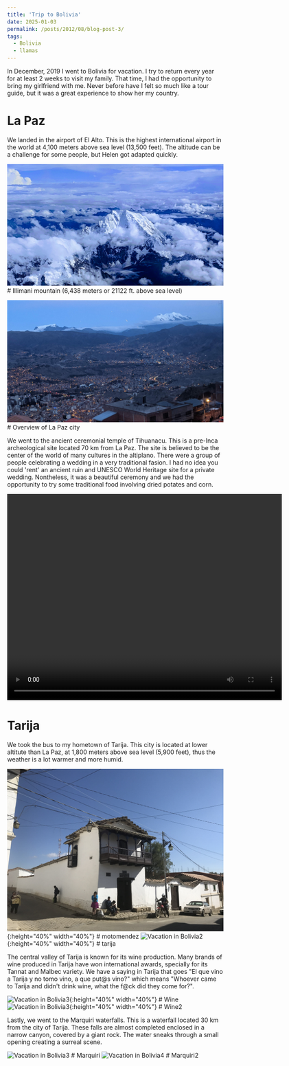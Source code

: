 ```yaml
---
title: 'Trip to Bolivia'
date: 2025-01-03
permalink: /posts/2012/08/blog-post-3/
tags:
  - Bolivia
  - llamas
---
```


In December, 2019 I went to Bolivia for vacation. I try to return every year for at least 2 weeks to visit my family. That time, I had the opportunity to bring my girlfriend with me. Never before have I felt so much like a tour guide, but it was a great experience to show her my country. 

# La Paz

We landed in the airport of El Alto. This is the highest international airport in the world at 4,100 meters above sea level (13,500 feet). The altitude can be a challenge for some people, but Helen got adapted quickly.


![Vacation in Bolivia5](/images/EFFECTS.jpg) # Illimani mountain (6,438 meters or 21122 ft. above sea level)

![Vacation in Bolivia6](/images/IMG_20191214_191252.jpg) # Overview of La Paz city

We went to the ancient ceremonial temple of Tihuanacu. This is a pre-Inca archeological site located 70 km from La Paz. The site is believed to be the center of the world of many cultures in the altiplano. There were a group of people celebrating a wedding in a very traditional fasion. I had no idea you could 'rent' an ancient ruin and UNESCO World Heritage site for a private wedding. Nontheless, it was a beautiful ceremony and we had the opportunity to try some traditional food involving dried potates and corn.

<video width="640" height="480" controls>
  <source src="/images/VID_20191214_145510.mp4" type="video/mp4">
</video>

# Tarija

We took the bus to my hometown of Tarija. This city is located at lower altitute than La Paz, at 1,800 meters above sea level (5,900 feet), thus the weather is a lot warmer and more humid. 

![Vacation in Bolivia1](/images/IMG_1770.JPG){:height="40%" width="40%"} # motomendez
![Vacation in Bolivia2](/images/DSC03675.JPG){:height="40%" width="40%"} # tarija

The central valley of Tarija is known for its wine production. Many brands of wine produced in Tarija have won international awards, specially for its Tannat and Malbec variety. We have a saying in Tarija that goes "El que vino a Tarija y no tomo vino, a que put@s vino?" which means "Whoever came to Tarija and didn't drink wine, what the f@ck did they come for?".

![Vacation in Bolivia3](/images/DSC03754.JPG){:height="40%" width="40%"} # Wine
![Vacation in Bolivia3](/images/DSC03822.JPG){:height="40%" width="40%"} # Wine2

Lastly, we went to the Marquiri waterfalls. This is a waterfall located 30 km from the city of Tarija. These falls are almost completed enclosed in a narrow canyon, covered by a giant rock. The water sneaks through a small opening creating a surreal scene. 

![Vacation in Bolivia3](/images/DSC03882.JPG) # Marquiri
![Vacation in Bolivia4](/images/DSC03957.JPG) # Marquiri2